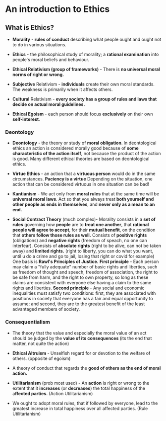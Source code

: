 # An introduction to Ethics

## What is Ethics?

- **Morality** - **rules of conduct** describing what people ought and ought not to do in various situations.

- **Ethics** - the philosophical study of morality; a **rational examination** into people's moral beliefs and behaviour.

- **Ethical Relativism (group of frameworks)** - There is **no universal moral norms of right or wrong.**

- **Subjective** Relativism - **individuals** create their own moral standards. The weakness is primarily when it affects others.
- **Cultural** Relativism - **every society has a group of rules and laws that decide on actual moral guidelines.**

- **Ethical Egoism** - each person should focus **exclusively** on their own **self-interest**.

### Deontology

- **Deontology** - the theory or study of **moral obligation**. In deontological ethics an action is considered morally good because of **some characteristic of the action itself**, not because the product of the action is good.
Many different ethical theories are based on deontological ethics.

- **Virtue Ethics** - an action that a **virtuous person** would do in the same circumstances.
**Paciency is a virtue**
Depending on the situation, one action that can be considered virtuous in one situation can be bad!

- **Kantianism** - We act only from **moral rules** that at the same time will be **universal moral laws**. Act so that you always treat **both yourself and other people as ends in themselves**, and **never only as a mean to an end.**

- **Social Contract Theory** (much complex)- Morality consists in a **set of rules** governing how **people** are to **treat one another**, that **rational people will agree to accept**, for their **mutual benefit**, on the condition that **others follow those rules as well.**
Consists of **positive rights** (obligations) and **negative rights** (freedom of speach, no one can interfear).
Consists of **absolute rights** (right to be alive, can not be taken away) and **limited rights.** (right to liberty, you can do what you want, until u do a crime and go to jail, losing that right or covid for example)
One basis is **Rawl's Principles of Justice.**
**First principle** - Each person may claim a "fully adequate" number of basic rights and liberties, such as freedom of thought and speech, freedom of association, the right to be safe from harm, and the right to own property, so long as these claims are consistent with everyone else having a claim to the same rights and liberties.
**Second principle** - Any social and economic inequalities must satisfy two conditions: first, they are associated with positions in society that everyone has a fair and equal opportunity to assume; and second, they are to the greatest benefit of the least advantaged members of society.

### Consequentialism

- The theory that the value and especially the moral value of an act should be judged by the **value of its consequences** (its the end that matter, not quite the action)

- **Ethical Altruism** - Unselfish regard for or devotion to the welfare of others. (opposite of egoism)
- A theory of conduct that regards the **good of others as the end of moral action.**

- **Utilitarianism** (prob most used) - An **action** is right or wrong to the extent that it **increases** (or **decreases**) the total happiness of the a**ffected parties.** (Action Utilitarianism)
- We ought to adopt moral rules, that if followed by everyone, lead to the greatest increase in total happiness over all affected parties. (Rule Utilitarianism)